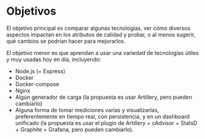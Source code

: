 # Objetivos

El objetivo principal es comparar algunas tecnologías, ver cómo diversos aspectos impactan en los atributos de calidad y probar, o al menos sugerir, qué cambios se podrían hacer para mejorarlos.

El objetivo menor es que aprendan a usar una variedad de tecnologías útiles y muy usadas hoy en día, incluyendo:

-   Node.js (+ Express)
-   Docker
-   Docker-compose
-   Nginx
-   Algún generador de carga (la propuesta es usar Artillery, pero pueden cambiarlo)
-   Alguna forma de tomar mediciones varias y visualizarlas, preferentemente en tiempo real, con persistencia, y en un dashboard unificado (la propuesta es usar el plugin de Artillery + cAdvisor + StatsD + Graphite + Grafana, pero pueden cambiarlo).
